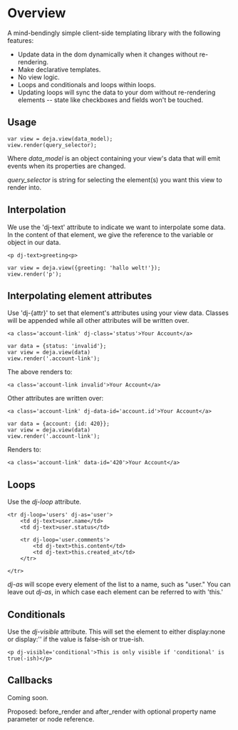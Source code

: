 
# Overview

A mind-bendingly simple client-side templating library with the following features:

* Update data in the dom dynamically when it changes without re-rendering.
* Make declarative templates.
* No view logic.
* Loops and conditionals and loops within loops.
* Updating loops will sync the data to your dom without re-rendering elements -- state like checkboxes and fields won't be touched.

## Usage

	var view = deja.view(data_model);
	view.render(query_selector);

Where *data_model* is an object containing your view's data that will emit
events when its properties are changed.

*query_selector* is string for selecting the element(s) you want this view to
render into.

## Interpolation

We use the 'dj-text' attribute to indicate we want to interpolate some data.
In the content of that element, we give the reference to the variable or object
in our data.

	<p dj-text>greeting<p>

	var view = deja.view({greeting: 'hallo welt!'});
	view.render('p');

## Interpolating element attributes

Use 'dj-{attr}' to set that element's attributes using your view data.
Classes will be appended while all other attributes will be written over.

	<a class='account-link' dj-class='status'>Your Account</a>

	var data = {status: 'invalid'};
	var view = deja.view(data)
	view.render('.account-link');

The above renders to:

	<a class='account-link invalid'>Your Account</a>

Other attributes are written over:

	<a class='account-link' dj-data-id='account.id'>Your Account</a>

	var data = {account: {id: 420}};
	var view = deja.view(data)
	view.render('.account-link');

Renders to:

	<a class='account-link' data-id='420'>Your Account</a>

## Loops

Use the *dj-loop* attribute.

	<tr dj-loop='users' dj-as='user'>
		<td dj-text>user.name</td>
		<td dj-text>user.status</td>

		<tr dj-loop='user.comments'>
			<td dj-text>this.content</td>
			<td dj-text>this.created_at</td>
		</tr>

	</tr>

*dj-as* will scope every element of the list to a name, such as "user." You
can leave out *dj-as*, in which case each element can be referred to with
'this.'

## Conditionals

Use the *dj-visible* attribute. This will set the element to either
display:none or display:'' if the value is false-ish or true-ish.

	<p dj-visible='conditional'>This is only visible if 'conditional' is true(-ish)</p>

## Callbacks

Coming soon.

Proposed: before_render and after_render with optional property name parameter or node reference.
